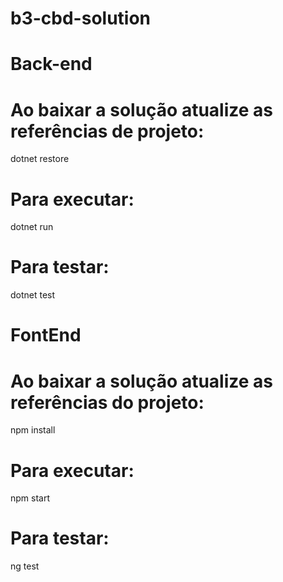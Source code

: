 # b3-cbd-solution

# Back-end

# Ao baixar a solução atualize as referências de projeto:

dotnet restore

# Para executar:

dotnet run

# Para testar:
dotnet test

# FontEnd

# Ao baixar a solução atualize as referências do projeto:
npm install

# Para executar:
npm start

# Para testar: 
ng test
